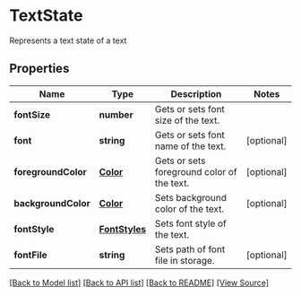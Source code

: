 ﻿# TextState
Represents a text state of a text

## Properties
Name | Type | Description | Notes
------------ | ------------- | ------------- | -------------
**fontSize** | **number** | Gets or sets font size of the text. | 
**font** | **string** | Gets or sets font name of the text. | [optional]
**foregroundColor** | [**Color**](Color.md) | Gets or sets foreground color of the text. | [optional]
**backgroundColor** | [**Color**](Color.md) | Sets background color of the text. | [optional]
**fontStyle** | [**FontStyles**](FontStyles.md) | Sets font style of the text. | 
**fontFile** | **string** | Sets path of font file in storage. | [optional]

[[Back to Model list]](../README.md#documentation-for-models) [[Back to API list]](../README.md#documentation-for-api-endpoints) [[Back to README]](../README.md) [[View Source]](../src/models/textState.ts)

